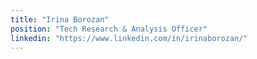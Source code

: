 ```yaml
---
title: "Irina Borozan"
position: "Tech Research & Analysis Officer"
linkedin: "https://www.linkedin.com/in/irinaborozan/"
---
```

